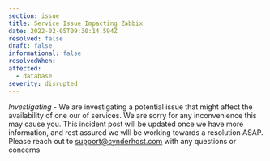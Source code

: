 ```yaml
---
section: issue
title: Service Issue Impacting Zabbix
date: 2022-02-05T09:30:14.594Z
resolved: false
draft: false
informational: false
resolvedWhen: 
affected:
  - database
severity: disrupted
---
```

*Investigating* - We are investigating a potential issue that might affect the availability of one our of services. We are sorry for any inconvenience this may cause you. This incident post will be updated once we have more information, and rest assured we wlll be working towards a resolution ASAP. Please reach out to support@cynderhost.com with any questions or concerns

